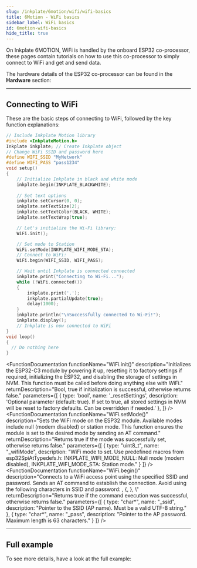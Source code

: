```yaml
---
slug: /inkplate/6motion/wifi/wifi-basics
title: 6Motion - WiFi basics
sidebar_label: WiFi basics
id: 6motion-wifi-basics
hide_title: true
---
```




<SectionTitle title="WiFi basics" backgroundImage="/img/wifi.png" />

On Inkplate 6MOTION, WiFi is handled by the onboard ESP32 co-processor, these pages contain tutorials on how to use this co-processor to simply connect to WiFi and get and send data.

<InfoBox>The hardware details of the ESP32 co-processor can be found in the **Hardware** section:<QuickLink 
  title="ESP32 co-processor hardware details" 
  description="Hardware details and schematics related to the ESP32 co-processor"
  url="/inkplate/6motion/hardware/esp32" 
/></InfoBox>

---

## Connecting to WiFi

These are the basic steps of connecting to WiFi, followed by the key function explanations:
```cpp
// Include Inkplate Motion library
#include <InkplateMotion.h>
Inkplate inkplate; // Create Inkplate object
// Change WiFi SSID and password here
#define WIFI_SSID "MyNetwork"
#define WIFI_PASS "pass1234"
void setup()
{
    // Initialize Inkplate in black and white mode
    inkplate.begin(INKPLATE_BLACKWHITE);
    
    // Set text options
    inkplate.setCursor(0, 0);
    inkplate.setTextSize(2);
    inkplate.setTextColor(BLACK, WHITE);
    inkplate.setTextWrap(true);

    // Let's initialize the Wi-Fi library:
    WiFi.init();

    // Set mode to Station
    WiFi.setMode(INKPLATE_WIFI_MODE_STA);
    // Connect to WiFi:
    WiFi.begin(WIFI_SSID, WIFI_PASS);

    // Wait until Inkplate is connected connected
    inkplate.print("Connecting to Wi-Fi...");
    while (!WiFi.connected())
    {
        inkplate.print('.');
        inkplate.partialUpdate(true);
        delay(1000);
    }
    inkplate.println("\nSuccessfully connected to Wi-Fi!");
    inkplate.display();
    // Inkplate is now connected to WiFi    
}
void loop()
{
  // Do nothing here
}
```
<FunctionDocumentation
  functionName="WiFi.init()"
  description="Initializes the ESP32-C3 module by powering it up, resetting it to factory settings if required, initializing the ESP32, and disabling the storage of settings in NVM. This function must be called before doing anything else with WiFi."
  returnDescription="Bool, true if initialization is successful, otherwise returns false."
  parameters={[
    { type: 'bool', name: '_resetSettings', description: 'Optional parameter (default: true). If set to true, all stored settings in NVM will be reset to factory defaults. Can be overridden if needed.' },
  ]}
/>
<FunctionDocumentation
  functionName="WiFi.setMode()"
  description="Sets the WiFi mode on the ESP32 module. Available modes include null (modem disabled) or station mode. This function ensures the module is set to the desired mode by sending an AT command."
  returnDescription="Returns true if the mode was successfully set, otherwise returns false."
  parameters={[
    { type: "uint8_t", name: "_wifiMode", description: "WiFi mode to set. Use predefined macros from esp32SpiAtTypedefs.h: INKPLATE_WIFI_MODE_NULL: Null mode (modem disabled), INKPLATE_WIFI_MODE_STA: Station mode." }
  ]}
/>
<FunctionDocumentation
  functionName="WiFi.begin()"
  description="Connects to a WiFi access point using the specified SSID and password. Sends an AT command to establish the connection. Avoid using the following characters in SSID and password: , {, }, \\"
  returnDescription="Returns true if the command execution was successful, otherwise returns false."
  parameters={[
    { type: "char*", name: "_ssid", description: "Pointer to the SSID (AP name). Must be a valid UTF-8 string." },
    { type: "char*", name: "_pass", description: "Pointer to the AP password. Maximum length is 63 characters." }
  ]}
/>
<FunctionDocumentation
  functionName="WiFi.connected()"
  description="Checks the connection status of the ESP32 WiFi module. Returns whether the module is connected to an access point."
  returnDescription="Returns true if the ESP32 is connected to the AP, otherwise returns false."
/>

<FunctionDocumentation
  functionName="WiFi.disconnect()"
  description="Sends a command to the ESP32 module to disconnect from the currently connected access point."
  returnDescription="Returns true if the command was executed successfully, otherwise returns false."
/>

---
## Full example

To see more details, have a look at the full example:
<QuickLink 
  title="Inkplate_6_Motion_WiFi_Simple.ino" 
  description="Connect to the internet and print the contents of a .txt file"
  url="https://github.com/SolderedElectronics/Inkplate_Motion_Arduino_Library/blob/main/examples/Inkplate6Motion/Advanced/Web_WiFi/Inkplate_6_Motion_WiFi_Simple/Inkplate_6_Motion_WiFi_Simple.ino" 
/>